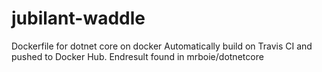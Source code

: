 # jubilant-waddle
Dockerfile for dotnet core on docker
Automatically build on Travis CI and pushed to Docker Hub.
Endresult found in mrboie/dotnetcore
